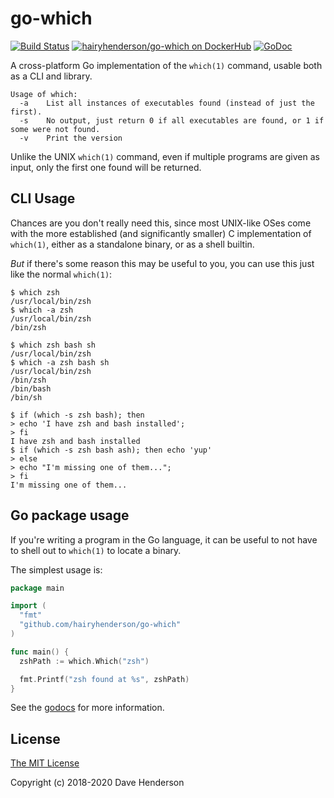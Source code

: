 # go-which

[![Build Status][circleci-image]][circleci-url]
[![hairyhenderson/go-which on DockerHub][dockerhub-image]][dockerhub-url]
[![GoDoc][godoc-image]][godocs]

A cross-platform Go implementation of the `which(1)` command, usable both as a CLI and library.

```console
Usage of which:
  -a    List all instances of executables found (instead of just the first).
  -s    No output, just return 0 if all executables are found, or 1 if some were not found.
  -v    Print the version
```

Unlike the UNIX `which(1)` command, even if multiple programs are given as input, only the first one found will be returned.

## CLI Usage

Chances are you don't really need this, since most UNIX-like OSes come with the more established (and significantly smaller) C implementation of `which(1)`, either as a standalone binary, or as a shell builtin.

_But_ if there's some reason this may be useful to you, you can use this just like the normal `which(1)`:

```console
$ which zsh
/usr/local/bin/zsh
$ which -a zsh
/usr/local/bin/zsh
/bin/zsh
```

```console
$ which zsh bash sh
/usr/local/bin/zsh
$ which -a zsh bash sh
/usr/local/bin/zsh
/bin/zsh
/bin/bash
/bin/sh
```

```console
$ if (which -s zsh bash); then
> echo 'I have zsh and bash installed';
> fi
I have zsh and bash installed
$ if (which -s zsh bash ash); then echo 'yup'
> else
> echo "I'm missing one of them...";
> fi
I'm missing one of them...
```

## Go package usage

If you're writing a program in the Go language, it can be useful to not have to shell out to `which(1)` to locate a binary.

The simplest usage is:

```go
package main

import (
  "fmt"
  "github.com/hairyhenderson/go-which"
)

func main() {
  zshPath := which.Which("zsh")

  fmt.Printf("zsh found at %s", zshPath)
}
```

See the [godocs][] for more information.

## License

[The MIT License](http://opensource.org/licenses/MIT)

Copyright (c) 2018-2020 Dave Henderson

[godocs]: https://pkg.go.dev/github.com/hairyhenderson/go-which

[circleci-image]: https://circleci.com/gh/hairyhenderson/go-which/tree/master.svg?style=shield
[circleci-url]: https://circleci.com/gh/hairyhenderson/go-which/tree/master
[dockerhub-image]: https://img.shields.io/badge/docker-ready-blue.svg
[dockerhub-url]: https://hub.docker.com/r/hairyhenderson/go-which
[godoc-image]: https://godoc.org/github.com/hairyhenderson/go-which?status.svg
